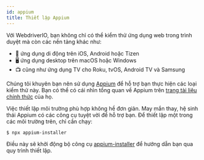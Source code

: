 ```yaml
---
id: appium
title: Thiết lập Appium
---
```


Với WebdriverIO, bạn không chỉ có thể kiểm thử ứng dụng web trong trình duyệt mà còn các nền tảng khác như:

- 📱 ứng dụng di động trên iOS, Android hoặc Tizen
- 🖥️ ứng dụng desktop trên macOS hoặc Windows
- 📺 cũng như ứng dụng TV cho Roku, tvOS, Android TV và Samsung

Chúng tôi khuyên bạn nên sử dụng [Appium](https://appium.io/) để hỗ trợ bạn thực hiện các loại kiểm thử này. Bạn có thể có cái nhìn tổng quan về Appium trên [trang tài liệu chính thức](https://appium.io/docs/en/2.0/intro/) của họ.

Việc thiết lập môi trường phù hợp không hề đơn giản. May mắn thay, hệ sinh thái Appium có các công cụ tuyệt vời để hỗ trợ bạn. Để thiết lập một trong các môi trường trên, chỉ cần chạy:

```sh
$ npx appium-installer
```

Điều này sẽ khởi động bộ công cụ [appium-installer](https://github.com/AppiumTestDistribution/appium-installer) để hướng dẫn bạn qua quy trình thiết lập.